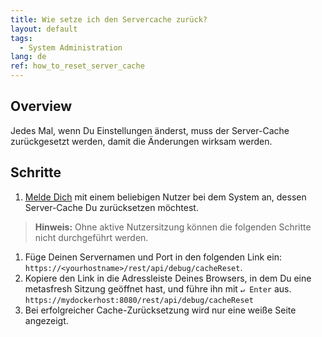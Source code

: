 ```yaml
---
title: Wie setze ich den Servercache zurück?
layout: default
tags:
  - System Administration
lang: de
ref: how_to_reset_server_cache
---
```


## Overview
Jedes Mal, wenn Du Einstellungen änderst, muss der Server-Cache zurückgesetzt werden, damit die Änderungen wirksam werden.

## Schritte
1. [Melde Dich](../../webui_collection/DE/Anmeldung) mit einem beliebigen Nutzer bei dem System an, dessen Server-Cache Du zurücksetzen möchtest.
 >**Hinweis:** Ohne aktive Nutzersitzung können die folgenden Schritte nicht durchgeführt werden.

1. Füge Deinen Servernamen und Port in den folgenden Link ein: `https://<yourhostname>/rest/api/debug/cacheReset`.
1. Kopiere den Link in die Adressleiste Deines Browsers, in dem Du eine metasfresh Sitzung geöffnet hast, und führe ihn mit `↵ Enter` aus.<br>
`https://mydockerhost:8080/rest/api/debug/cacheReset`
1. Bei erfolgreicher Cache-Zurücksetzung wird nur eine weiße Seite angezeigt.
